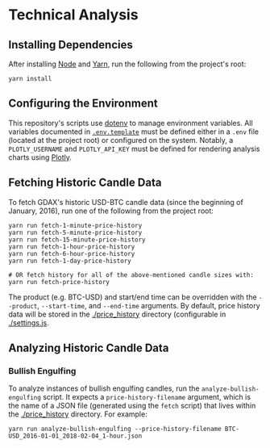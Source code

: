 # Technical Analysis

## Installing Dependencies

After installing [Node](https://nodejs.org/en/) and [Yarn](https://github.com/yarnpkg/yarn), run the following from the project's root:

```shell
yarn install
```


## Configuring the Environment

This repository's scripts use [dotenv](https://www.npmjs.com/package/dotenv) to manage environment variables. All variables documented in [`.env.template`](./.env.template) must be defined either in a `.env` file (located at the project root) or configured on the system. Notably, a `PLOTLY_USERNAME` and `PLOTLY_API_KEY` must be defined for rendering analysis charts using [Plotly](https://plot.ly/).


## Fetching Historic Candle Data

To fetch GDAX's historic USD-BTC candle data (since the beginning of January, 2016), run one of the following from the project root:

```shell
yarn run fetch-1-minute-price-history
yarn run fetch-5-minute-price-history
yarn run fetch-15-minute-price-history
yarn run fetch-1-hour-price-history
yarn run fetch-6-hour-price-history
yarn run fetch-1-day-price-history

# OR fetch history for all of the above-mentioned candle sizes with:
yarn run fetch-price-history
```

The product (e.g. BTC-USD) and start/end time can be overridden with the `--product`, `--start-time`, and `--end-time` arguments. By default, price history data will be stored in the [./price_history](./price_history) directory (configurable in [./settings.js](./settings.js).


## Analyzing Historic Candle Data

### Bullish Engulfing

To analyze instances of bullish engulfing candles, run the `analyze-bullish-engulfing` script. It expects a `price-history-filename` argument, which is the name of a JSON file (generated using the `fetch` script) that lives within the [./price_history](./price_history) directory. For example:

```shell
yarn run analyze-bullish-engulfing --price-history-filename BTC-USD_2016-01-01_2018-02-04_1-hour.json
```
